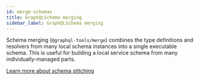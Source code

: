 ```yaml
---
id: merge-schemas
title: GraphQLSchema merging
sidebar_label: GraphQLSchema merging
---
```


Schema merging (`@graphql-tools/merge`) combines the type definitions and resolvers from many local schema instances into a single executable schema. This is useful for building a local service schema from many individually-managed parts.

[Learn more about schema stitching](/docs/schema-merging)
